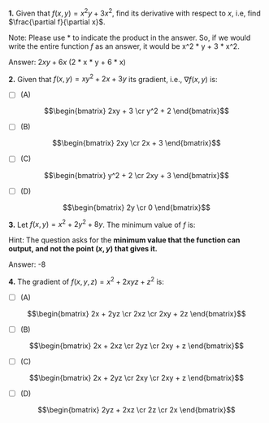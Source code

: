 **1.** Given that $f(x, y) = x^2y + 3x^2$, find its derivative with respect to $x$, i.e, find $\frac{\partial f}{\partial x}$.

Note: Please use * to indicate the product in the answer. So, if we would write the entire function $f$ as an answer, it would be x^2 * y + 3 * x^2.

Answer: $2xy + 6x$ (2 * x * y + 6 * x)

**2.** Given that $f(x, y) = xy^2 + 2x + 3y$ its gradient, i.e., $\nabla f(x, y)$ is:

- [ ] (A)

$$\begin{bmatrix} 2xy + 3 \cr y^2 + 2 \end{bmatrix}$$
- [ ] (B)

$$\begin{bmatrix} 2xy \cr 2x + 3 \end{bmatrix}$$
- [ ] (C)

$$\begin{bmatrix} y^2 + 2 \cr 2xy + 3 \end{bmatrix}$$
- [ ] (D)

$$\begin{bmatrix} 2y \cr 0 \end{bmatrix}$$


**3.** Let $f(x, y) = x^2 + 2y^2 + 8y$. The minimum value of $f$ is:

Hint: The question asks for the **minimum value that the function can output, and not the point $(x, y)$ that gives it.** 

Answer: -8

**4.** The gradient of $f(x, y, z) = x^2 + 2xyz + z^2$ is:

- [ ] (A)

$$\begin{bmatrix} 2x + 2yz \cr 2xz \cr 2xy + 2z \end{bmatrix}$$
- [ ] (B)

$$\begin{bmatrix} 2x + 2xz \cr 2yz \cr 2xy + z \end{bmatrix}$$
- [ ] (C)

$$\begin{bmatrix} 2x + 2yz \cr 2xy \cr 2xy + z \end{bmatrix}$$
- [ ] (D)

$$\begin{bmatrix} 2yz + 2xz \cr 2z \cr 2x \end{bmatrix}$$

